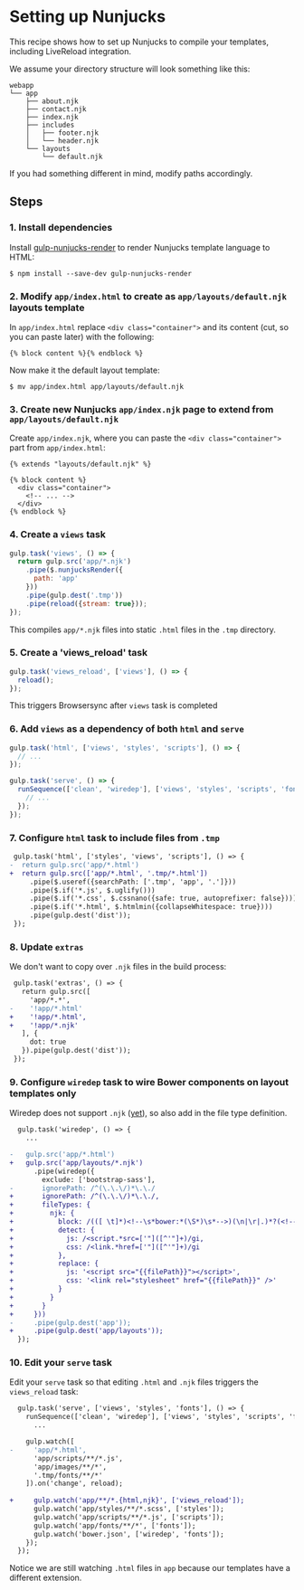 # Setting up Nunjucks

This recipe shows how to set up Nunjucks to compile your templates, including LiveReload integration.

We assume your directory structure will look something like this:

```
webapp
└── app
    ├── about.njk
    ├── contact.njk
    ├── index.njk
    ├── includes
    │   ├── footer.njk
    │   └── header.njk
    └── layouts
        └── default.njk
```

If you had something different in mind, modify paths accordingly.

## Steps

### 1. Install dependencies

Install [gulp-nunjucks-render](https://github.com/carlosl/gulp-nunjucks-render) to render Nunjucks template language to HTML:

```
$ npm install --save-dev gulp-nunjucks-render
```

### 2. Modify `app/index.html` to create as `app/layouts/default.njk` layouts template

In `app/index.html` replace `<div class="container">` and its content (cut, so you can paste later) with the following:

```njk
{% block content %}{% endblock %}
```

Now make it the default layout template:

```
$ mv app/index.html app/layouts/default.njk
```

### 3. Create new Nunjucks `app/index.njk` page to extend from `app/layouts/default.njk`

Create `app/index.njk`, where you can paste the `<div class="container">` part from `app/index.html`:

```njk
{% extends "layouts/default.njk" %}

{% block content %}
  <div class="container">
    <!-- ... -->
  </div>
{% endblock %}
```

### 4. Create a `views` task

```js
gulp.task('views', () => {
  return gulp.src('app/*.njk')
    .pipe($.nunjucksRender({
      path: 'app'
    }))
    .pipe(gulp.dest('.tmp'))
    .pipe(reload({stream: true}));
});
```

This compiles `app/*.njk` files into static `.html` files in the `.tmp` directory.

### 5. Create a 'views_reload' task

```js
gulp.task('views_reload', ['views'], () => {
  reload();
});
```

This triggers Browsersync after `views` task is completed

### 6. Add `views` as a dependency of both `html` and `serve`

```js
gulp.task('html', ['views', 'styles', 'scripts'], () => {
  // ...
});
```

```js
gulp.task('serve', () => {
  runSequence(['clean', 'wiredep'], ['views', 'styles', 'scripts', 'fonts'], () => {
    // ...
  });
});
```

### 7. Configure `html` task to include files from `.tmp`

```diff
 gulp.task('html', ['styles', 'views', 'scripts'], () => {
-  return gulp.src('app/*.html')
+  return gulp.src(['app/*.html', '.tmp/*.html'])
     .pipe($.useref({searchPath: ['.tmp', 'app', '.']}))
     .pipe($.if('*.js', $.uglify()))
     .pipe($.if('*.css', $.cssnano({safe: true, autoprefixer: false})))
     .pipe($.if('*.html', $.htmlmin({collapseWhitespace: true})))
     .pipe(gulp.dest('dist'));
 });
```

### 8. Update `extras`

We don't want to copy over `.njk` files in the build process:

```diff
 gulp.task('extras', () => {
   return gulp.src([
     'app/*.*',
-    '!app/*.html'
+    '!app/*.html',
+    '!app/*.njk'
   ], {
     dot: true
   }).pipe(gulp.dest('dist'));
 });
```

### 9. Configure `wiredep` task to wire Bower components on layout templates only

Wiredep does not support `.njk` ([yet](https://github.com/taptapship/wiredep/pull/258)), so also add in the file type definition.

```diff
  gulp.task('wiredep', () => {
    ...

-   gulp.src('app/*.html')
+   gulp.src('app/layouts/*.njk')
      .pipe(wiredep({
        exclude: ['bootstrap-sass'],
-       ignorePath: /^(\.\.\/)*\.\./
+       ignorePath: /^(\.\.\/)*\.\./,
+       fileTypes: {
+         njk: {
+           block: /(([ \t]*)<!--\s*bower:*(\S*)\s*-->)(\n|\r|.)*?(<!--\s*endbower\s*-->)/gi,
+           detect: {
+             js: /<script.*src=['"]([^'"]+)/gi,
+             css: /<link.*href=['"]([^'"]+)/gi
+           },
+           replace: {
+             js: '<script src="{{filePath}}"></script>',
+             css: '<link rel="stylesheet" href="{{filePath}}" />'
+           }
+         }
+       }
+     }))
-     .pipe(gulp.dest('app'));
+     .pipe(gulp.dest('app/layouts'));
  });
```


### 10. Edit your `serve` task

Edit your `serve` task so that editing `.html` and `.njk` files triggers the `views_reload` task:

```diff
  gulp.task('serve', ['views', 'styles', 'fonts'], () => {
    runSequence(['clean', 'wiredep'], ['views', 'styles', 'scripts', 'fonts'], () => {
      ...

    gulp.watch([
-     'app/*.html',
      'app/scripts/**/*.js',
      'app/images/**/*',
      '.tmp/fonts/**/*'
    ]).on('change', reload);
     
+     gulp.watch('app/**/*.{html,njk}', ['views_reload']);
      gulp.watch('app/styles/**/*.scss', ['styles']);
      gulp.watch('app/scripts/**/*.js', ['scripts']);
      gulp.watch('app/fonts/**/*', ['fonts']);
      gulp.watch('bower.json', ['wiredep', 'fonts']);
    });
  });
```

Notice we are still watching `.html` files in `app` because our templates have a different extension.
